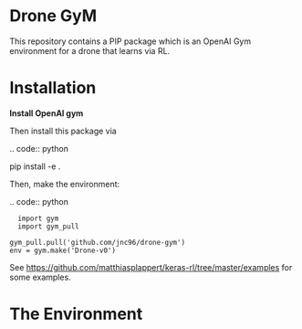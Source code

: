 # Drone GyM

This repository contains a PIP package which is an OpenAI Gym environment for a drone that learns via RL.

# Installation

  <b> Install OpenAI gym </b>

Then install this package via

.. code:: python

  pip install -e .

<div id="pip_install"></div>

Then, make the environment:

.. code:: python

	  import gym
	  import gym_pull
    
    gym_pull.pull('github.com/jnc96/drone-gym')
    env = gym.make('Drone-v0')

<div id="basic_usage"></div>

See https://github.com/matthiasplappert/keras-rl/tree/master/examples for some examples.

# The Environment
